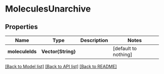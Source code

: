 # MoleculesUnarchive


## Properties
Name | Type | Description | Notes
------------ | ------------- | ------------- | -------------
**moleculeIds** | **Vector{String}** |  | [default to nothing]


[[Back to Model list]](../README.md#models) [[Back to API list]](../README.md#api-endpoints) [[Back to README]](../README.md)


